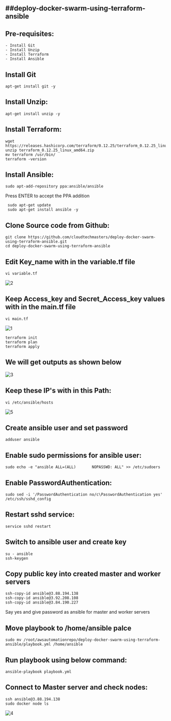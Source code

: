 ##deploy-docker-swarm-using-terraform-ansible
---

Pre-requisites:
----
    - Install Git
    - Install Unzip
    - Install Terraform
    - Install Ansible
    
Install Git
----
    apt-get install git -y
    
Install Unzip:
----
    apt-get install unzip -y

Install Terraform:
----
    wget https://releases.hashicorp.com/terraform/0.12.25/terraform_0.12.25_linux_amd64.zip
    unzip terraform_0.12.25_linux_amd64.zip
    mv terraform /usr/bin/
    terraform -version
    
Install Ansible:
----
    sudo apt-add-repository ppa:ansible/ansible
Press ENTER to accept the PPA addition  
     
     sudo apt-get update
     sudo apt-get install ansible -y

Clone Source code from Github:
------
    git clone https://github.com/cloudtechmasters/deploy-docker-swarm-using-terraform-ansible.git
    cd deploy-docker-swarm-using-terraform-ansible
    
Edit Key_name with in the variable.tf file
----
    vi variable.tf
![2](https://user-images.githubusercontent.com/63221837/82235801-d8166080-9950-11ea-965d-2db0e552c267.png)

Keep Access_key and Secret_Access_key values with in the main.tf file
-----
    vi main.tf
![1](https://user-images.githubusercontent.com/63221837/82235636-97b6e280-9950-11ea-951c-af865556b204.png)

    terraform init
    terraform plan
    terraform apply
    
We will get outputs as shown below
-------
![3](https://user-images.githubusercontent.com/63221837/82235924-fda36a00-9950-11ea-8838-1764f3a806af.png)

Keep these IP's with in this Path: 
----
    vi /etc/ansible/hosts
![5](https://user-images.githubusercontent.com/63221837/82237118-ccc43480-9952-11ea-9104-2a90ec7d1815.png)

Create ansible user and set password
------
    adduser ansible
    
Enable sudo permissions for ansible user:
-----
    sudo echo -e "ansible ALL=(ALL)       NOPASSWD: ALL" >> /etc/sudoers
    
Enable PasswordAuthentication:
------
    sudo sed -i '/PasswordAuthentication no/c\PasswordAuthentication yes' /etc/ssh/sshd_config
    
Restart sshd service:
----
    service sshd restart
    
Switch to ansible user and create key
-------
    su - ansible
    ssh-keygen
    
Copy public key into created master and worker servers
------------
    ssh-copy-id ansible@3.88.194.138
    ssh-copy-id ansible@3.92.208.108
    ssh-copy-id ansible@3.84.190.227
Say yes and give password as ansible for master and worker servers

Move playbook to /home/ansible palce
--------
    sudo mv /root/awsautomationrepo/deploy-docker-swarm-using-terraform-ansible/playbook.yml /home/ansible
    
Run playbook using below command:
------
    ansible-playbook playbook.yml
    
Connect to Master server and check nodes:
------
    ssh ansible@3.88.194.138
    sudo docker node ls
![4](https://user-images.githubusercontent.com/63221837/82236982-92f32e00-9952-11ea-959b-8f34bbdb4925.png)
